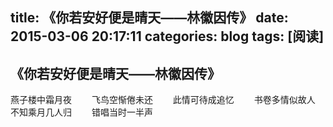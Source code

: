 title: 《你若安好便是晴天——林徽因传》
date: 2015-03-06 20:17:11
categories: blog
tags: [阅读]
---

## 《你若安好便是晴天——林徽因传》

燕子楼中霜月夜　　
飞鸟空惭倦未还　　
此情可待成追忆　　
书卷多情似故人　　
不知乘月几人归　　
错唱当时一半声　　